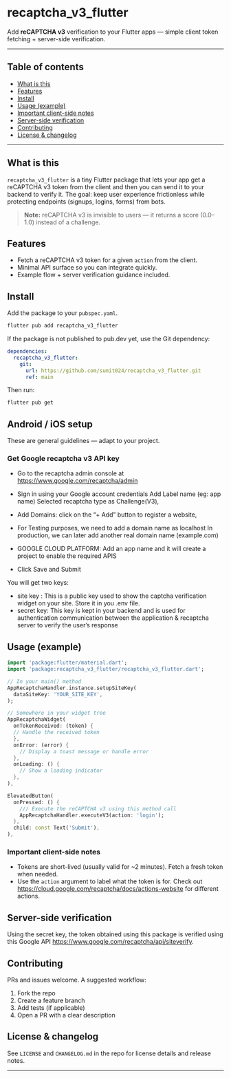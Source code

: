 # recaptcha_v3_flutter

Add **reCAPTCHA v3** verification to your Flutter apps — simple client token fetching + server-side verification.


---

## Table of contents

* [What is this](#what-is-this)
* [Features](#features)
* [Install](#install)
* [Usage (example)](#usage-example)
* [Important client-side notes](#important-client-side-notes)
* [Server-side verification](#server-side-verification)
* [Contributing](#contributing)
* [License & changelog](#license--changelog)

---

## What is this

`recaptcha_v3_flutter` is a tiny Flutter package that lets your app get a reCAPTCHA v3 token from the client and then you can send it to your backend to verify it. The goal: keep user experience frictionless while protecting endpoints (signups, logins, forms) from bots.

> **Note:** reCAPTCHA v3 is invisible to users — it returns a score (0.0–1.0) instead of a challenge.

## Features

* Fetch a reCAPTCHA v3 token for a given `action` from the client.
* Minimal API surface so you can integrate quickly.
* Example flow + server verification guidance included.

## Install

Add the package to your `pubspec.yaml`.
```bash
flutter pub add recaptcha_v3_flutter
```

If the package is not published to pub.dev yet, use the Git dependency:

```yaml
dependencies:
  recaptcha_v3_flutter:
    git:
      url: https://github.com/sumit024/recaptcha_v3_flutter.git
      ref: main
```

Then run:

```bash
flutter pub get
```

## Android / iOS setup

These are general guidelines — adapt to your project.

### Get Google recaptcha v3 API key
* Go to the recaptcha admin console at https://www.google.com/recaptcha/admin

* Sign in using your Google account credentials Add Label name (eg: app name) Selected recaptcha type as Challenge(V3),

* Add Domains: click on the “+ Add” button to register a website,

* For Testing purposes, we need to add a domain name as localhost In production, we can later add another real domain name (example.com)

* GOOGLE CLOUD PLATFORM: Add an app name and it will create a project to enable the required APIS

* Click Save and Submit

You will get two keys:
* site key : This is a public key used to show the captcha verification widget on your site. Store it in you .env file.
* secret key: This key is kept in your backend and is used for authentication communication between the application & recaptcha server to verify the user’s response

## Usage (example)

```dart
import 'package:flutter/material.dart';
import 'package:recaptcha_v3_flutter/recaptcha_v3_flutter.dart';

// In your main() method
AppRecaptchaHandler.instance.setupSiteKey(
  dataSiteKey: 'YOUR_SITE_KEY',
);

// Somewhere in your widget tree
AppRecaptchaWidget(
  onTokenReceived: (token) {
  // Handle the received token
  },
  onError: (error) {
    // Display a toast message or handle error
  },
  onLoading: () {
    // Show a loading indicator
  },
),

ElevatedButton(
  onPressed: () {
    /// Execute the reCAPTCHA v3 using this method call
    AppRecaptchaHandler.executeV3(action: 'login');
  },
  child: const Text('Submit'),
),
```

### Important client-side notes
* Tokens are short-lived (usually valid for ~2 minutes). Fetch a fresh token when needed.
* Use the `action` argument to label what the token is for. Check out https://cloud.google.com/recaptcha/docs/actions-website for different actions.

## Server-side verification
Using the secret key, the token obtained using this package is verified using this Google API https://www.google.com/recaptcha/api/siteverify.


## Contributing

PRs and issues welcome. A suggested workflow:

1. Fork the repo
2. Create a feature branch
3. Add tests (if applicable)
4. Open a PR with a clear description

## License & changelog

See `LICENSE` and `CHANGELOG.md` in the repo for license details and release notes.

---
